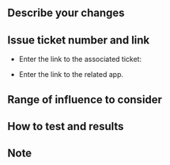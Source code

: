 ## Describe your changes

## Issue ticket number and link
- Enter the link to the associated ticket:

- Enter the link to the related app. 

## Range of influence to consider

## How to test and results

## Note